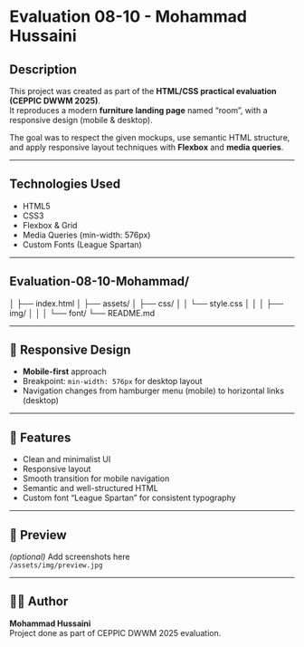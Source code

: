 # Evaluation 08-10 - Mohammad Hussaini

## Description
This project was created as part of the **HTML/CSS practical evaluation (CEPPIC DWWM 2025)**.  
It reproduces a modern **furniture landing page** named “room”, with a responsive design (mobile & desktop).

The goal was to respect the given mockups, use semantic HTML structure, and apply responsive layout techniques with **Flexbox** and **media queries**.

---

## Technologies Used
- HTML5  
- CSS3  
- Flexbox & Grid  
- Media Queries (min-width: 576px)  
- Custom Fonts (League Spartan)

---

## Evaluation-08-10-Mohammad/
│
├── index.html
│
├── assets/
│ ├── css/
│ │ └── style.css
│ │
│ ├── img/
│ │
│ └── font/
└── README.md
    


---

## 📱 Responsive Design
- **Mobile-first** approach  
- Breakpoint: `min-width: 576px` for desktop layout  
- Navigation changes from hamburger menu (mobile) to horizontal links (desktop)

---

## 🎨 Features
- Clean and minimalist UI  
- Responsive layout  
- Smooth transition for mobile navigation  
- Semantic and well-structured HTML  
- Custom font “League Spartan” for consistent typography

---

## 📸 Preview
*(optional)* Add screenshots here  
`/assets/img/preview.jpg`

---

## 🧑‍💻 Author
**Mohammad Hussaini**  
Project done as part of CEPPIC DWWM 2025 evaluation.
